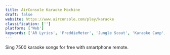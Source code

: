 ```yaml
---
title: AirConsole Karaoke Machine
draft: false 
website: https://www.airconsole.com/play/karaoke
classification: ['']
platform: ['Web']
keywords: ['AR Lyrics', 'FreddieMeter', 'Jungle Scout', 'Karaoke Camp', 'Karate Dino', 'Lyrics Training', 'Mandate', 'OffTop', 'PhonicMind', 'Riffjam', 'Sellics', 'Song Peel', 'SpotLite', 'StarMaker', 'Twitch Sings', 'Uptune', 'iSing Karaoke', 'wordLess']
---
```

Sing 7500 karaoke songs for free with smartphone remote.